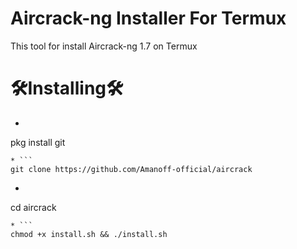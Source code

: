 # Aircrack-ng Installer For Termux
This tool for install Aircrack-ng 1.7 on Termux
# 🛠Installing🛠
* ```
pkg install git
```
* ```
git clone https://github.com/Amanoff-official/aircrack
```
* ```
cd aircrack
```
* ```
chmod +x install.sh && ./install.sh